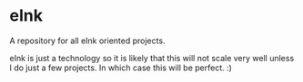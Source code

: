 # eInk

A repository for all eInk oriented projects.  

eInk is just a technology so it is likely that this will not scale very well unless I do just a few projects.  In which case this will be perfect.  :)
